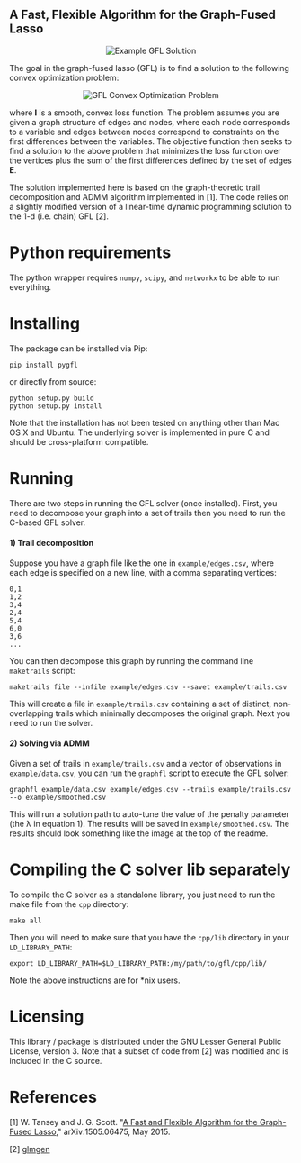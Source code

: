A Fast, Flexible Algorithm for the Graph-Fused Lasso
----------------------------------------------------

<p align="center">
  <img src="https://github.com/tansey/gfl/blob/master/img/example1.png?raw=true" alt="Example GFL Solution"/>
</p>

The goal in the graph-fused lasso (GFL) is to find a solution to the following convex optimization problem:

<p align="center">
  <img src="https://github.com/tansey/gfl/blob/master/img/eq1.png?raw=true" alt="GFL Convex Optimization Problem"/>
</p>

where __l__ is a smooth, convex loss function. The problem assumes you are given a graph structure of edges and nodes, where each node corresponds to a variable and edges between nodes correspond to constraints on the first differences between the variables. The objective function then seeks to find a solution to the above problem that minimizes the loss function over the vertices plus the sum of the first differences defined by the set of edges __E__.

The solution implemented here is based on the graph-theoretic trail decomposition and ADMM algorithm implemented in [1]. The code relies on a slightly modified version of a linear-time dynamic programming solution to the 1-d (i.e. chain) GFL [2].

Python requirements
===================
The python wrapper requires `numpy`, `scipy`, and `networkx` to be able to run everything.

Installing
==========
The package can be installed via Pip:

`pip install pygfl`

or directly from source:

```
python setup.py build
python setup.py install
```

Note that the installation has not been tested on anything other than Mac OS X and Ubuntu. The underlying solver is implemented in pure C and should be cross-platform compatible.

Running
=======
There are two steps in running the GFL solver (once installed). First, you need to decompose your graph into a set of trails then you need to run the C-based GFL solver.

#### 1) Trail decomposition
Suppose you have a graph file like the one in `example/edges.csv`, where each edge is specified on a new line, with a comma separating vertices:

```
0,1
1,2
3,4
2,4
5,4
6,0
3,6
...
```

You can then decompose this graph by running the command line `maketrails` script:

```
maketrails file --infile example/edges.csv --savet example/trails.csv
```

This will create a file in `example/trails.csv` containing a set of distinct, non-overlapping trails which minimally decomposes the original graph. Next you need to run the solver.

#### 2) Solving via ADMM
Given a set of trails in `example/trails.csv` and a vector of observations in `example/data.csv`, you can run the `graphfl` script to execute the GFL solver:

```
graphfl example/data.csv example/edges.csv --trails example/trails.csv --o example/smoothed.csv
```

This will run a solution path to auto-tune the value of the penalty parameter (the λ in equation 1). The results will be saved in `example/smoothed.csv`. The results should look something like the image at the top of the readme.


Compiling the C solver lib separately
=====================================
To compile the C solver as a standalone library, you just need to run the make file from the `cpp` directory:

`make all`

Then you will need to make sure that you have the `cpp/lib` directory in your `LD_LIBRARY_PATH`:

`export LD_LIBRARY_PATH=$LD_LIBRARY_PATH:/my/path/to/gfl/cpp/lib/`

Note the above instructions are for *nix users.

Licensing
=========
This library / package is distributed under the GNU Lesser General Public License, version 3. Note that a subset of code from [2] was modified and is included in the C source.

References
==========
[1] W. Tansey and J. G. Scott. "[A Fast and Flexible Algorithm for the Graph-Fused Lasso](http://arxiv.org/abs/1505.06475)," arXiv:1505.06475, May 2015.

[2] [glmgen](https://github.com/statsmaths/glmgen)